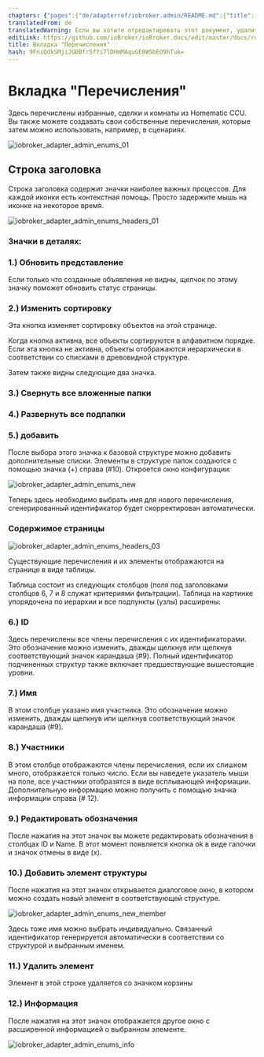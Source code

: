 ```yaml
---
chapters: {"pages":{"de/adapterref/iobroker.admin/README.md":{"title":{"de":"no title"},"content":"de/adapterref/iobroker.admin/README.md"},"de/adapterref/iobroker.admin/admin/tab-adapters.md":{"title":{"de":"Der Reiter Adapter"},"content":"de/adapterref/iobroker.admin/admin/tab-adapters.md"},"de/adapterref/iobroker.admin/admin/tab-instances.md":{"title":{"de":"Der Reiter Instanzen"},"content":"de/adapterref/iobroker.admin/admin/tab-instances.md"},"de/adapterref/iobroker.admin/admin/tab-objects.md":{"title":{"de":"Der Reiter Objekte"},"content":"de/adapterref/iobroker.admin/admin/tab-objects.md"},"de/adapterref/iobroker.admin/admin/tab-states.md":{"title":{"de":"Der Reiter Zustände"},"content":"de/adapterref/iobroker.admin/admin/tab-states.md"},"de/adapterref/iobroker.admin/admin/tab-groups.md":{"title":{"de":"Der Reiter Gruppen"},"content":"de/adapterref/iobroker.admin/admin/tab-groups.md"},"de/adapterref/iobroker.admin/admin/tab-users.md":{"title":{"de":"Der Reiter Benutzer"},"content":"de/adapterref/iobroker.admin/admin/tab-users.md"},"de/adapterref/iobroker.admin/admin/tab-events.md":{"title":{"de":"Der Reiter Ereignisse"},"content":"de/adapterref/iobroker.admin/admin/tab-events.md"},"de/adapterref/iobroker.admin/admin/tab-hosts.md":{"title":{"de":"Der Reiter Hosts"},"content":"de/adapterref/iobroker.admin/admin/tab-hosts.md"},"de/adapterref/iobroker.admin/admin/tab-enums.md":{"title":{"de":"Der Reiter Aufzählungen"},"content":"de/adapterref/iobroker.admin/admin/tab-enums.md"},"de/adapterref/iobroker.admin/admin/tab-log.md":{"title":{"de":"Der Reiter Log"},"content":"de/adapterref/iobroker.admin/admin/tab-log.md"},"de/adapterref/iobroker.admin/admin/tab-system.md":{"title":{"de":"Die Systemeinstellungen"},"content":"de/adapterref/iobroker.admin/admin/tab-system.md"}}}
translatedFrom: de
translatedWarning: Если вы хотите отредактировать этот документ, удалите поле «translationFrom», в противном случае этот документ будет снова автоматически переведен
editLink: https://github.com/ioBroker/ioBroker.docs/edit/master/docs/ru/adapterref/iobroker.admin/tab-enums.md
title: Вкладка "Перечисления"
hash: 9FniQdkSMjiJGDBfr5fYi7lDHmMAquGE8W5bEO9hTuk=
---
```

# Вкладка "Перечисления"
Здесь перечислены избранные, сделки и комнаты из Homematic CCU.
Вы также можете создавать свои собственные перечисления, которые затем можно использовать, например, в сценариях.

![iobroker_adapter_admin_enums_01](../../../de/adapterref/iobroker.admin/img/tab-enums_Enums_01.jpg)

## Строка заголовка
Строка заголовка содержит значки наиболее важных процессов.
Для каждой иконки есть контекстная помощь. Просто задержите мышь на иконке на некоторое время.

![iobroker_adapter_admin_enums_headers_01](../../../de/adapterref/iobroker.admin/img/ioBroker_Adapter_admin_Enums_Headers_01.jpg)

### **Значки в деталях:**
### **1.) Обновить представление**
Если только что созданные объявления не видны, щелчок по этому значку поможет обновить статус страницы.

### **2.) Изменить сортировку**
Эта кнопка изменяет сортировку объектов на этой странице.

Когда кнопка активна, все объекты сортируются в алфавитном порядке.
Если эта кнопка не активна, объекты отображаются иерархически в соответствии со списками в древовидной структуре.

Затем также видны следующие два значка.

### **3.) Свернуть все вложенные папки**
### **4.) Развернуть все подпапки**
### **5.) добавить**
После выбора этого значка к базовой структуре можно добавить дополнительные списки.
Элементы в структуре папок создаются с помощью значка (+) справа (#10).
Откроется окно конфигурации:

![iobroker_adapter_admin_enums_new](../../../de/adapterref/iobroker.admin/img/tab-enums_Enums_new.jpg)

Теперь здесь необходимо выбрать имя для нового перечисления, сгенерированный идентификатор будет скорректирован автоматически.

### Содержимое страницы
![iobroker_adapter_admin_enums_headers_03](../../../de/adapterref/iobroker.admin/img/tab-enums_Enums_Headers_03.jpg)

Существующие перечисления и их элементы отображаются на странице в виде таблицы.

Таблица состоит из следующих столбцов (поля под заголовками столбцов 6, 7 и 8 служат критериями фильтрации). Таблица на картинке упорядочена по иерархии и все подпункты (узлы) расширены:

### **6.) ID**
Здесь перечислены все члены перечисления с их идентификаторами. Это обозначение можно изменить, дважды щелкнув или щелкнув соответствующий значок карандаша (#9).
Полный идентификатор подчиненных структур также включает предшествующие вышестоящие уровни.

### **7.) Имя**
В этом столбце указано имя участника. Это обозначение можно изменить, дважды щелкнув или щелкнув соответствующий значок карандаша (#9).

### **8.) Участники**
В этом столбце отображаются члены перечисления, если их слишком много, отображается только число.
Если вы наведете указатель мыши на поле, все участники отобразятся в виде всплывающей информации.
Дополнительную информацию можно получить с помощью значка информации справа (# 12).

### **9.) Редактировать обозначения**
После нажатия на этот значок вы можете редактировать обозначения в столбцах ID и Name.
В этот момент появляется кнопка ok в виде галочки и значок отмены в виде (x).

### **10.) Добавить элемент структуры**
После нажатия на этот значок открывается диалоговое окно, в котором можно создать новый элемент в соответствующей структуре.

![iobroker_adapter_admin_enums_new_member](../../../de/adapterref/iobroker.admin/img/tab-enums_Enums_new_Member.jpg)

Здесь тоже имя можно выбрать индивидуально. Связанный идентификатор генерируется автоматически в соответствии со структурой и выбранным именем.

### **11.) Удалить элемент**
Элемент в этой строке удаляется со значком корзины

### **12.) Информация**
После нажатия на этот значок отображается другое окно с расширенной информацией о выбранном элементе.

![iobroker_adapter_admin_enums_info](../../../de/adapterref/iobroker.admin/img/tab-enums_Enums_Info.jpg)